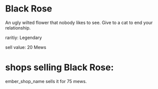 # Black Rose

An ugly wilted flower that nobody likes to see. Give to a cat to end your relationship.

raritiy: Legendary

sell value: 20 Mews

# shops selling Black Rose:

ember_shop_name sells it for 75 mews.